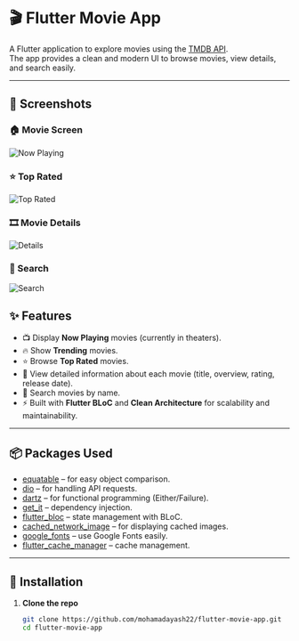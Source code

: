 # 🎬 Flutter Movie App

A Flutter application to explore movies using the [TMDB API](https://www.themoviedb.org/).  
The app provides a clean and modern UI to browse movies, view details, and search easily.

---

## 📸 Screenshots

### 🏠 Movie Screen

![Now Playing](screenshot\Movie_Screen.jpg)

### ⭐ Top Rated

![Top Rated](screenshot\See_More.jpg)

### 🎞️ Movie Details

![Details](screenshot/Movie_Details.jpg)

### 🔎 Search

![Search](screenshot\Search_Screen.jpg)

## ✨ Features

- 📺 Display **Now Playing** movies (currently in theaters).
- 🔥 Show **Trending** movies.
- ⭐ Browse **Top Rated** movies.
- 📝 View detailed information about each movie (title, overview, rating, release date).
- 🔎 Search movies by name.
- ⚡ Built with **Flutter BLoC** and **Clean Architecture** for scalability and maintainability.

---

## 📦 Packages Used

- [equatable](https://pub.dev/packages/equatable) – for easy object comparison.
- [dio](https://pub.dev/packages/dio) – for handling API requests.
- [dartz](https://pub.dev/packages/dartz) – for functional programming (Either/Failure).
- [get_it](https://pub.dev/packages/get_it) – dependency injection.
- [flutter_bloc](https://pub.dev/packages/flutter_bloc) – state management with BLoC.
- [cached_network_image](https://pub.dev/packages/cached_network_image) – for displaying cached images.
- [google_fonts](https://pub.dev/packages/google_fonts) – use Google Fonts easily.
- [flutter_cache_manager](https://pub.dev/packages/flutter_cache_manager) – cache management.

---

## 🚀 Installation

1. **Clone the repo**
   ```bash
   git clone https://github.com/mohamadayash22/flutter-movie-app.git
   cd flutter-movie-app
   ```

